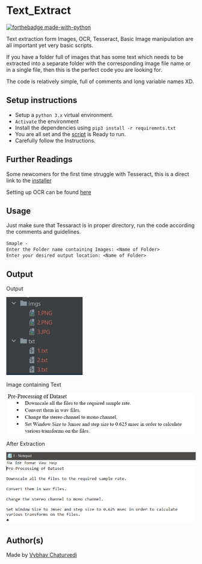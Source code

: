 # Text_Extract

[![forthebadge made-with-python](http://ForTheBadge.com/images/badges/made-with-python.svg)](https://www.python.org/)

Text extraction form Images, OCR, Tesseract, Basic Image manipulation are all important yet very basic scripts.

If you have a folder full of images that has some text which needs to be extracted into a separate folder with the corresponding image file name or in a single file, then this is the perfect code you are looking for.

The code is relatively simple, full of comments and long variable names XD.

## Setup instructions

- Setup a `python 3.x` virtual environment.
- `Activate` the environment
- Install the dependencies using ```pip3 install -r requiremnts.txt```
- You are all set and the [script](text_extract.py) is Ready to run.
- Carefully follow the Instructions.

## Further Readings

Some newcomers for the first time struggle with Tesseract, this is a direct link to the [installer](https://github.com/UB-Mannheim/tesseract/wiki)

Setting up OCR can be found [here](https://stackoverflow.com/questions/50951955/pytesseract-tesseractnotfound-error-tesseract-is-not-installed-or-its-not-i)

## Usage

Just make sure that Tessaract is in proper directory, run the code according the comments and guidelines.

```
Smaple - 
Enter the Folder name containing Images: <Name of Folder>
Enter your desired output location: <Name of Folder>
```

## Output

Output

![Output](assets/Output.PNG)

Image containing Text

![Before Compression](assets/Sample.PNG)

After Extraction

![After Backup](assets/TextFile.PNG)


## Author(s)

Made by [Vybhav Chaturvedi](https://www.linkedin.com/in/vybhav-chaturvedi-0ba82614a/)


